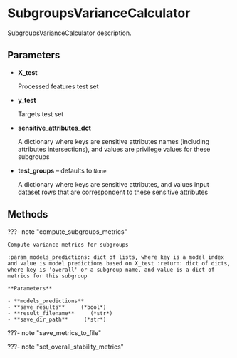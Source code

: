 # SubgroupsVarianceCalculator

SubgroupsVarianceCalculator description.



## Parameters

- **X_test**

    Processed features test set

- **y_test**

    Targets test set

- **sensitive_attributes_dct**

    A dictionary where keys are sensitive attributes names (including attributes intersections),  and values are privilege values for these subgroups

- **test_groups** – defaults to `None`

    A dictionary where keys are sensitive attributes, and values input dataset rows  that are correspondent to these sensitive attributes




## Methods

???- note "compute_subgroups_metrics"

    Compute variance metrics for subgroups

    :param models_predictions: dict of lists, where key is a model index and value is model predictions based on X_test :return: dict of dicts, where key is 'overall' or a subgroup name, and value is a dict of metrics for this subgroup

    **Parameters**

    - **models_predictions**    
    - **save_results**     (*bool*)    
    - **result_filename**     (*str*)    
    - **save_dir_path**     (*str*)    
    
???- note "save_metrics_to_file"

???- note "set_overall_stability_metrics"

